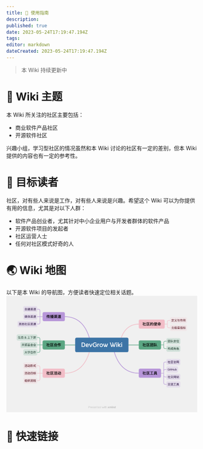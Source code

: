 ```yaml
---
title: 🧭 使用指南
description: 
published: true
date: 2023-05-24T17:19:47.194Z
tags: 
editor: markdown
dateCreated: 2023-05-24T17:19:47.194Z
---
```


> 本 Wiki 持续更新中

# 🎡 Wiki 主题
本 Wiki 所关注的社区主要包括：

- 商业软件产品社区
- 开源软件社区

兴趣小组，学习型社区的情况虽然和本 Wiki 讨论的社区有一定的差别，但本 Wiki 提供的内容也有一定的参考性。

# 🫶 目标读者
社区，对有些人来说是工作，对有些人来说是兴趣。希望这个 Wiki 可以为你提供有用的信息，尤其是对以下人群：

- 软件产品创业者，尤其针对中小企业用户与开发者群体的软件产品
- 开源软件项目的发起者
- 社区运营人士
- 任何对社区模式好奇的人

# 🌏 Wiki 地图
以下是本 Wiki 的导航图，方便读者快速定位相关话题。
![Wiki 导航图](/pic/devgrow_wiki.png)

# 🔗 快速链接
